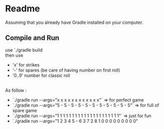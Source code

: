 <h1>Readme</h1>

<p> Assuming that you already have Gradle installed on your computer.</p>
 
<h2> Compile and Run</h2>
<p> 
 use `./gradle build
 <br/>
 then use 
 <ul>
  <li>
   'x' for strikes
  </li>  
  <li>
   '-' for spares (be care of having number on first roll)
  </li>  
  <li>
   '0..9' number for classic roll
  </li>  
 </ul>
 <br/>
 As follow : 
 
 <ul>
 <li>
   `./gradle run --args="x x x x x x x x x x x x"` => for perfect game
 </li>
 <li> 
  `./gradle run --args="5 - 5 - 5 - 5 - 5 - 5 - 5 - 5 - 5 - 5 - 5"` => for full of spare game
 </li>
 <li>
  `./gradle run --args="1 1 1 1 1 1 1 1 1 1 1 1 1 1 1 1 1 1 1 1 1"` => just for fun
 </li>
 <li> 
  `./gradle run --args="1 2 3 4 5 - 6 3 7 2 8 1 0 0 0 0 0 0 0 0 0"
 </li>
 </ul>
</p>
